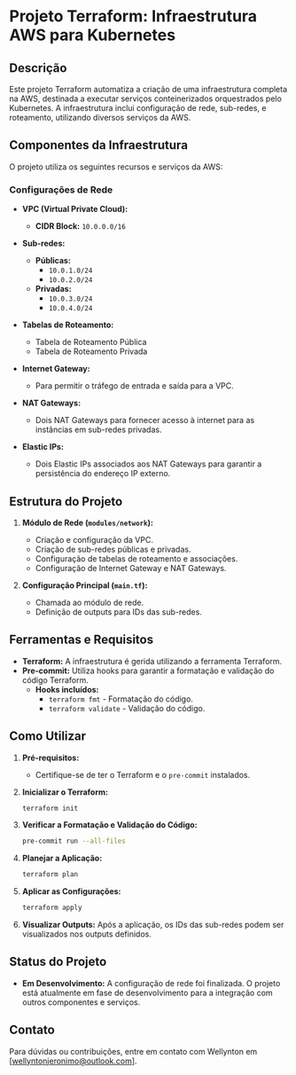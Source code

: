 
# Projeto Terraform: Infraestrutura AWS para Kubernetes

## Descrição

Este projeto Terraform automatiza a criação de uma infraestrutura completa na AWS, destinada a executar serviços conteinerizados orquestrados pelo Kubernetes. A infraestrutura inclui configuração de rede, sub-redes, e roteamento, utilizando diversos serviços da AWS.

## Componentes da Infraestrutura

O projeto utiliza os seguintes recursos e serviços da AWS:

### Configurações de Rede

- **VPC (Virtual Private Cloud):**
  - **CIDR Block:** `10.0.0.0/16`

- **Sub-redes:**
  - **Públicas:**
    - `10.0.1.0/24`
    - `10.0.2.0/24`
  - **Privadas:**
    - `10.0.3.0/24`
    - `10.0.4.0/24`

- **Tabelas de Roteamento:**
  - Tabela de Roteamento Pública
  - Tabela de Roteamento Privada

- **Internet Gateway:**
  - Para permitir o tráfego de entrada e saída para a VPC.

- **NAT Gateways:**
  - Dois NAT Gateways para fornecer acesso à internet para as instâncias em sub-redes privadas.

- **Elastic IPs:**
  - Dois Elastic IPs associados aos NAT Gateways para garantir a persistência do endereço IP externo.

## Estrutura do Projeto

1. **Módulo de Rede (`modules/network`):**
   - Criação e configuração da VPC.
   - Criação de sub-redes públicas e privadas.
   - Configuração de tabelas de roteamento e associações.
   - Configuração de Internet Gateway e NAT Gateways.

2. **Configuração Principal (`main.tf`):**
   - Chamada ao módulo de rede.
   - Definição de outputs para IDs das sub-redes.

## Ferramentas e Requisitos

- **Terraform:** A infraestrutura é gerida utilizando a ferramenta Terraform.
- **Pre-commit:** Utiliza hooks para garantir a formatação e validação do código Terraform.
  - **Hooks incluídos:**
    - `terraform fmt` - Formatação do código.
    - `terraform validate` - Validação do código.

## Como Utilizar

1. **Pré-requisitos:**
   - Certifique-se de ter o Terraform e o `pre-commit` instalados.

2. **Inicializar o Terraform:**
   ```bash
   terraform init
   ```

3. **Verificar a Formatação e Validação do Código:**
   ```bash
   pre-commit run --all-files
   ```

4. **Planejar a Aplicação:**
   ```bash
   terraform plan
   ```

5. **Aplicar as Configurações:**
   ```bash
   terraform apply
   ```

6. **Visualizar Outputs:**
   Após a aplicação, os IDs das sub-redes podem ser visualizados nos outputs definidos.

## Status do Projeto

- **Em Desenvolvimento:** A configuração de rede foi finalizada. O projeto está atualmente em fase de desenvolvimento para a integração com outros componentes e serviços.

## Contato

Para dúvidas ou contribuições, entre em contato com Wellynton em [wellyntonjeronimo@outlook.com].


